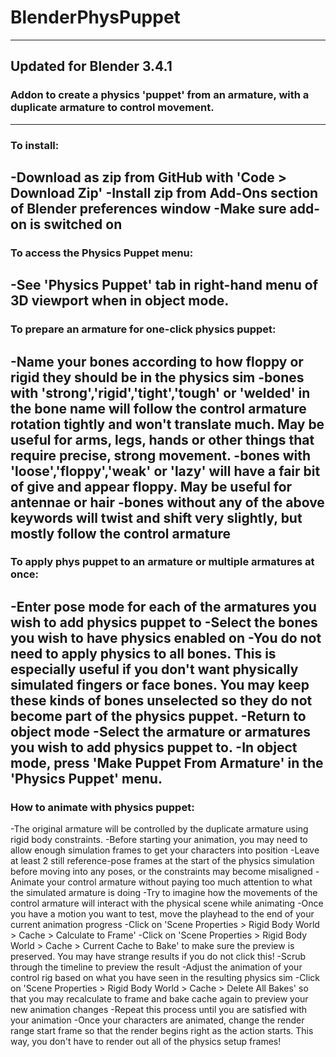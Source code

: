 # BlenderPhysPuppet
---
Updated for Blender 3.4.1
---
### Addon to create a physics 'puppet' from an armature, with a duplicate armature to control movement.
---
### To install:
-Download as zip from GitHub with 'Code > Download Zip'
-Install zip from Add-Ons section of Blender preferences window
-Make sure add-on is switched on
----
### To access the Physics Puppet menu:
-See 'Physics Puppet' tab in right-hand menu of 3D viewport when in object mode.
----
### To prepare an armature for one-click physics puppet:
-Name your bones according to how floppy or rigid they should be in the physics sim
  -bones with 'strong','rigid','tight','tough' or 'welded' in the bone name will follow the control armature rotation tightly and won't translate much. May be useful for arms, legs, hands or other things that require precise, strong movement.
  -bones with 'loose','floppy','weak' or 'lazy' will have a fair bit of give and appear floppy. May be useful for antennae or hair
  -bones without any of the above keywords will twist and shift very slightly, but mostly follow the control armature
----
### To apply phys puppet to an armature or multiple armatures at once:
-Enter pose mode for each of the armatures you wish to add physics puppet to
-Select the bones you wish to have physics enabled on
  -You do not need to apply physics to all bones. This is especially useful if you don't want physically simulated fingers or face bones. You may keep these kinds of bones unselected so they do not become part of the physics puppet.
-Return to object mode
-Select the armature or armatures you wish to add physics puppet to. 
-In object mode, press 'Make Puppet From Armature' in the 'Physics Puppet' menu.
----
### How to animate with physics puppet:
-The original armature will be controlled by the duplicate armature using rigid body constraints.
-Before starting your animation, you may need to allow enough simulation frames to get your characters into position
-Leave at least 2 still reference-pose frames at the start of the physics simulation before moving into any poses, or the constraints may become misaligned
-Animate your control armature without paying too much attention to what the simulated armature is doing
-Try to imagine how the movements of the control armature will interact with the physical scene while animating
-Once you have a motion you want to test, move the playhead to the end of your current animation progress
-Click on 'Scene Properties > Rigid Body World > Cache > Calculate to Frame'
-Click on 'Scene Properties > Rigid Body World > Cache > Current Cache to Bake' to make sure the preview is preserved. You may have strange results if you do not click this!
-Scrub through the timeline to preview the result
-Adjust the animation of your control rig based on what you have seen in the resulting physics sim 
-Click on 'Scene Properties > Rigid Body World > Cache > Delete All Bakes' so that you may recalculate to frame and bake cache again to preview your new animation changes
-Repeat this process until you are satisfied with your animation
-Once your characters are animated, change the render range start frame so that the render begins right as the action starts. This way, you don't have to render out all of the physics setup frames!
